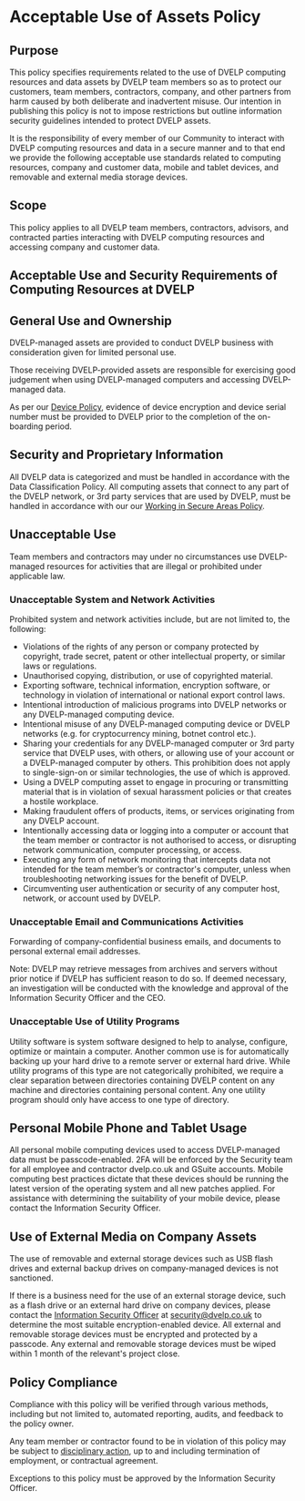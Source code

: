 # Acceptable Use of Assets Policy

## Purpose

This policy specifies requirements related to the use of DVELP computing
resources and data assets by DVELP team members so as to protect our customers,
team members, contractors, company, and other partners from harm caused by both
deliberate and inadvertent misuse. Our intention in publishing this policy is
not to impose restrictions but outline information security guidelines intended
to protect DVELP assets.

It is the responsibility of every member of our Community to interact with DVELP
computing resources and data in a secure manner and to that end we provide the
following acceptable use standards related to computing resources, company and
customer data, mobile and tablet devices, and removable and external media
storage devices.

## Scope

This policy applies to all DVELP team members, contractors, advisors, and
contracted parties interacting with DVELP computing resources and accessing
company and customer data.

## Acceptable Use and Security Requirements of Computing Resources at DVELP

## General Use and Ownership

DVELP-managed assets are provided to conduct DVELP business with consideration
given for limited personal use.

Those receiving DVELP-provided assets are responsible for exercising good
judgement when using DVELP-managed computers and accessing DVELP-managed data.

As per our [Device Policy](asset-management.md), evidence of device encryption
and device serial number must be provided to DVELP prior to the completion of
the on-boarding period.

## Security and Proprietary Information

All DVELP data is categorized and must be handled in accordance with the Data
Classification Policy. All computing assets that connect to any part of the
DVELP network, or 3rd party services that are used by DVELP, must be handled in
accordance with our our [Working in Secure Areas
Policy](physical-and-environmental-security.md#working-in-secure-areas).

## Unacceptable Use

Team members and contractors may under no circumstances use DVELP-managed
resources for activities that are illegal or prohibited under applicable law.

### Unacceptable System and Network Activities

Prohibited system and network activities include, but are not limited to, the
following:
* Violations of the rights of any person or company protected by copyright,
  trade secret, patent or other intellectual property, or similar laws or
  regulations.
* Unauthorised copying, distribution, or use of copyrighted material.
* Exporting software, technical information, encryption software, or technology
  in violation of international or national export control laws.
* Intentional introduction of malicious programs into DVELP networks or any
  DVELP-managed computing device.
* Intentional misuse of any DVELP-managed computing device or DVELP networks
  (e.g. for cryptocurrency mining, botnet control etc.).
* Sharing your credentials for any DVELP-managed computer or 3rd party service
  that DVELP uses, with others, or allowing use of your account or a
  DVELP-managed computer by others. This prohibition does not apply to
  single-sign-on or similar technologies, the use of which is approved.
* Using a DVELP computing asset to engage in procuring or transmitting material
  that is in violation of sexual harassment policies or that creates a hostile
  workplace.
* Making fraudulent offers of products, items, or services originating from any
  DVELP account.
* Intentionally accessing data or logging into a computer or account that the
  team member or contractor is not authorised to access, or disrupting network
  communication, computer processing, or access.
* Executing any form of network monitoring that intercepts data not intended for
  the team member’s or contractor's computer, unless when troubleshooting
  networking issues for the benefit of DVELP.
* Circumventing user authentication or security of any computer host, network,
  or account used by DVELP.

### Unacceptable Email and Communications Activities

Forwarding of company-confidential business emails, and documents to personal
external email addresses.

Note: DVELP may retrieve messages from archives and servers without prior notice
if DVELP has sufficient reason to do so. If deemed necessary, an investigation
will be conducted with the knowledge and approval of the Information Security
Officer and the CEO.

### Unacceptable Use of Utility Programs

Utility software is system software designed to help to analyse, configure,
optimize or maintain a computer. Another common use is for automatically backing
up your hard drive to a remote server or external hard drive. While utility
programs of this type are not categorically prohibited, we require a clear
separation between directories containing DVELP content on any machine and
directories containing personal content. Any one utility program should only
have access to one type of directory.

## Personal Mobile Phone and Tablet Usage

All personal mobile computing devices used to access DVELP-managed data must be
passcode-enabled. 2FA will be enforced by the Security team for all employee and
contractor dvelp.co.uk and GSuite accounts.  Mobile computing best practices
dictate that these devices should be running the latest version of the operating
system and all new patches applied.  For assistance with determining the
suitability of your mobile device, please contact the Information Security
Officer.

## Use of External Media on Company Assets

The use of removable and external storage devices such as USB flash drives and
external backup drives on company-managed devices is not sanctioned.

If there is a business need for the use of an external storage device, such as a
flash drive or an external hard drive on company devices, please contact the
[Information Security Officer](../README.md#contacts) at <security@dvelp.co.uk>
to determine the most suitable encryption-enabled device.  All external and
removable storage devices must be encrypted and protected by a passcode. Any
external and removable storage devices must be wiped within 1 month of the
relevant's project close.

## Policy Compliance

Compliance with this policy will be verified through various methods, including
but not limited to, automated reporting, audits, and feedback to the policy
owner.

Any team member or contractor found to be in violation of this policy may be
subject to [disciplinary action](../hr/disciplinary-procedure.md), up to and
including termination of employment, or contractual agreement.

Exceptions to this policy must be approved by the Information Security Officer.



